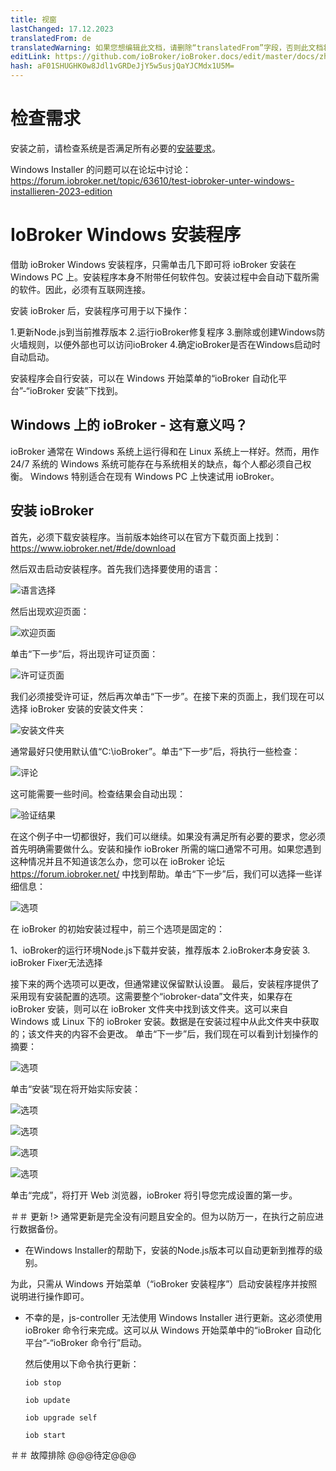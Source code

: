 ```yaml
---
title: 视窗
lastChanged: 17.12.2023
translatedFrom: de
translatedWarning: 如果您想编辑此文档，请删除“translatedFrom”字段，否则此文档将再次自动翻译
editLink: https://github.com/ioBroker/ioBroker.docs/edit/master/docs/zh-cn/install/windows.md
hash: aF01SHUGHK0w8Jdl1vGRDeJjY5w5usjQaYJCMdx1U5M=
---
```

# 检查需求
安装之前，请检查系统是否满足所有必要的[安装要求](./requirements.md)。

Windows Installer 的问题可以在论坛中讨论：https://forum.iobroker.net/topic/63610/test-iobroker-unter-windows-installieren-2023-edition

# IoBroker Windows 安装程序
借助 ioBroker Windows 安装程序，只需单击几下即可将 ioBroker 安装在 Windows PC 上。安装程序本身不附带任何软件包。安装过程中会自动下载所需的软件。因此，必须有互联网连接。

安装 ioBroker 后，安装程序可用于以下操作：

1.更新Node.js到当前推荐版本
2.运行ioBroker修复程序
3.删除或创建Windows防火墙规则，以便外部也可以访问ioBroker
4.确定ioBroker是否在Windows启动时自动启动。

安装程序会自行安装，可以在 Windows 开始菜单的“ioBroker 自动化平台”-“ioBroker 安装”下找到。

## Windows 上的 ioBroker - 这有意义吗？
ioBroker 通常在 Windows 系统上运行得和在 Linux 系统上一样好。然而，用作 24/7 系统的 Windows 系统可能存在与系统相关的缺点，每个人都必须自己权衡。
Windows 特别适合在现有 Windows PC 上快速试用 ioBroker。

## 安装 ioBroker
首先，必须下载安装程序。当前版本始终可以在官方下载页面上找到：https://www.iobroker.net/#de/download

然后双击启动安装程序。首先我们选择要使用的语言：

![语言选择](../../de/install/media/windows/InstallWin_language.png "“语言选择”")

然后出现欢迎页面：

![欢迎页面](../../de/install/media/windows/InstallWin_welcome.png "“欢迎页面”")

单击“下一步”后，将出现许可证页面：

![许可证页面](../../de/install/media/windows/InstallWin_license.png "“许可证页面”")

我们必须接受许可证，然后再次单击“下一步”。在接下来的页面上，我们现在可以选择 ioBroker 安装的安装文件夹：

![安装文件夹](../../de/install/media/windows/InstallWin_folder.png "'安装文件夹'")

通常最好只使用默认值“C:\ioBroker”。单击“下一步”后，将执行一些检查：

![评论](../../de/install/media/windows/InstallWin_check.png "“评论”")

这可能需要一些时间。检查结果会自动出现：

![验证结果](../../de/install/media/windows/InstallWin_checkresult.png "‘验证结果’")

在这个例子中一切都很好，我们可以继续。如果没有满足所有必要的要求，您必须首先明确需要做什么。安装和操作 ioBroker 所需的端口通常不可用。如果您遇到这种情况并且不知道该怎么办，您可以在 ioBroker 论坛 https://forum.iobroker.net/ 中找到帮助。单击“下一步”后，我们可以选择一些详细信息：

![选项](../../de/install/media/windows/InstallWin_options.png "'选项'")

在 ioBroker 的初始安装过程中，前三个选项是固定的：

1、ioBroker的运行环境Node.js下载并安装，推荐版本
2.ioBroker本身安装
3. ioBroker Fixer无法选择

接下来的两个选项可以更改，但通常建议保留默认设置。
最后，安装程序提供了采用现有安装配置的选项。这需要整个“iobroker-data”文件夹，如果存在 ioBroker 安装，则可以在 ioBroker 文件夹中找到该文件夹。这可以来自 Windows 或 Linux 下的 ioBroker 安装。数据是在安装过程中从此文件夹中获取的；该文件夹的内容不会更改。
单击“下一步”后，我们现在可以看到计划操作的摘要：

   ![选项](../../de/install/media/windows/InstallWin_summary.png "'选项'")

   单击“安装”现在将开始实际安装：

   ![选项](../../de/install/media/windows/InstallWin_downloadnode.png "'选项'")

   ![选项](../../de/install/media/windows/InstallWin_installnode.png "'选项'")

   ![选项](../../de/install/media/windows/InstallWin_installiobroker.png "'选项'")

   ![选项](../../de/install/media/windows/InstallWin_finish.png "'选项'")

单击“完成”，将打开 Web 浏览器，ioBroker 将引导您完成设置的第一步。

＃＃ 更新
!> 通常更新是完全没有问题且安全的。但为以防万一，在执行之前应进行数据备份。

* 在Windows Installer的帮助下，安装的Node.js版本可以自动更新到推荐的级别。

为此，只需从 Windows 开始菜单（“ioBroker 安装程序”）启动安装程序并按照说明进行操作即可。

* 不幸的是，js-controller 无法使用 Windows Installer 进行更新。这必须使用 ioBroker 命令行来完成。这可以从 Windows 开始菜单中的“ioBroker 自动化平台”-“ioBroker 命令行”启动。

  然后使用以下命令执行更新：

  ``iob stop``

  ``iob update``

  ``iob upgrade self``

  ``iob start``

＃＃ 故障排除
@@@待定@@@